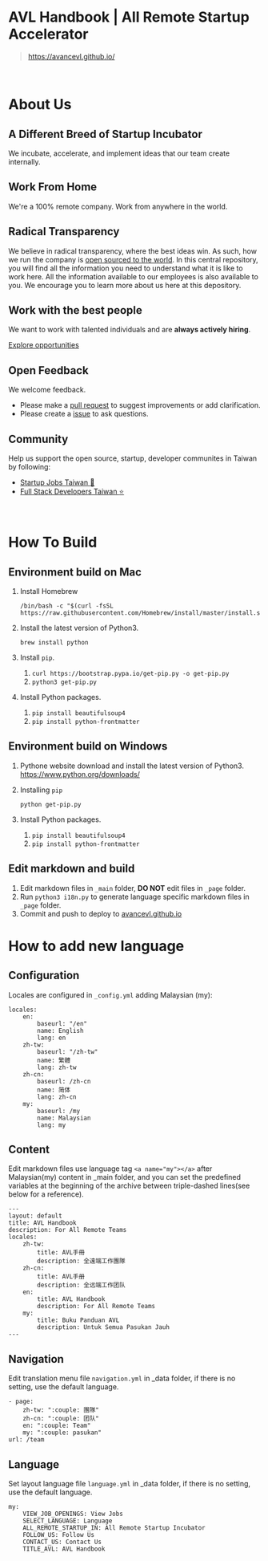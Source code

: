 # AVL Handbook | All Remote Startup Accelerator

> https://avancevl.github.io/

<br>

# About Us

## A Different Breed of Startup Incubator

We incubate, accelerate, and implement ideas that our team create internally.

## Work From Home

We're a 100% remote company. Work from anywhere in the world.

## Radical Transparency

We believe in radical transparency, where the best ideas win. As such, how we run the company is [open sourced to the world](https://github.com/avancevl/avancevl.github.io). In this central repository, you will find all the information you need to understand what it is like to work here. All the information available to our employees is also available to you. We encourage you to learn more about us here at this depository.

## Work with the best people

We want to work with talented individuals and are **always actively hiring**.

[Explore opportunities](https://avancevl.github.io/recruit/recruit.html)

## Open Feedback

We welcome feedback.

-   Please make a [pull request](https://github.com/avancevl/avancevl.github.io/pull/new/master) to suggest improvements or add clarification.
-   Please create a [issue](https://github.com/avancevl/avancevl.github.io/issues/new) to ask questions.

## Community

Help us support the open source, startup, developer communites in Taiwan by following:

-   [Startup Jobs Taiwan :rocket:](https://021tw.github.io/)
-   [Full Stack Developers Taiwan :star:](https://stacktw.github.io/)

<br>

# How To Build

## Environment build on Mac

1. Install Homebrew

    ```
    /bin/bash -c "$(curl -fsSL https://raw.githubusercontent.com/Homebrew/install/master/install.sh)"
    ```

1. Install the latest version of Python3.
    ```
    brew install python
    ```
1. Install `pip`.
    1. `curl https://bootstrap.pypa.io/get-pip.py -o get-pip.py`
    1. `python3 get-pip.py`
1. Install Python packages.
    1. `pip install beautifulsoup4`
    1. `pip install python-frontmatter`

## Environment build on Windows

1. Pythone website download and install the latest version of Python3. https://www.python.org/downloads/

2. Installing `pip`
    ```
    python get-pip.py
    ```
3. Install Python packages.
    1. `pip install beautifulsoup4`
    2. `pip install python-frontmatter`

## Edit markdown and build

1. Edit markdown files in `_main` folder, **DO NOT** edit files in `_page` folder.
1. Run `python3 i18n.py` to generate language specific markdown files in `_page` folder.
1. Commit and push to deploy to [avancevl.github.io](https://avancevl.github.io)

# How to add new language

## Configuration

Locales are configured in `_config.yml` adding Malaysian (my):

    locales:
        en:
            baseurl: "/en"
            name: English
            lang: en
        zh-tw:
            baseurl: "/zh-tw"
            name: 繁體
            lang: zh-tw
        zh-cn:
            baseurl: /zh-cn
            name: 简体
            lang: zh-cn
        my:
            baseurl: /my
            name: Malaysian
            lang: my

## Content

Edit markdown files use language tag `<a name="my"></a>` after Malaysian(my) content in \_main folder, and you can set the predefined variables at the beginning of the archive between triple-dashed lines(see below for a reference).

    ---
    layout: default
    title: AVL Handbook
    description: For All Remote Teams
    locales:
        zh-tw:
            title: AVL手冊
            description: 全遠端工作團隊
        zh-cn:
            title: AVL手册
            description: 全远端工作团队
        en:
            title: AVL Handbook
            description: For All Remote Teams
        my:
            title: Buku Panduan AVL
            description: Untuk Semua Pasukan Jauh
    ---

## Navigation

Edit translation menu file `navigation.yml` in \_data folder, if there is no setting, use the default language.

    - page:
        zh-tw: ":couple: 團隊"
        zh-cn: ":couple: 团队"
        en: ":couple: Team"
        my: ":couple: pasukan"
    url: /team

## Language

Set layout language file `language.yml` in \_data folder, if there is no setting, use the default language.

    my:
        VIEW_JOB_OPENINGS: View Jobs
        SELECT_LANGUAGE: Language
        ALL_REMOTE_STARTUP_IN: All Remote Startup Incubator
        FOLLOW_US: Follow Us
        CONTACT_US: Contact Us
        TITLE_AVL: AVL Handbook
